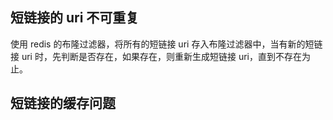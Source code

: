 ## 短链接的 uri 不可重复

使用 redis 的布隆过滤器，将所有的短链接 uri 存入布隆过滤器中，当有新的短链接 uri 时，先判断是否存在，如果存在，则重新生成短链接 uri，直到不存在为止。

## 短链接的缓存问题